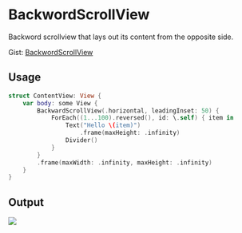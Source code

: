 # BackwordScrollView
Backword scrollview that lays out its content from the opposite side.

Gist: [BackwordScrollView](https://gist.github.com/NeilsUltimateLab/339cd0b4c514f07bcb08db9469be1e27)

## Usage
```swift
struct ContentView: View {
    var body: some View {
        BackwardScrollView(.horizontal, leadingInset: 50) {
            ForEach((1...100).reversed(), id: \.self) { item in
                Text("Hello \(item)")
                    .frame(maxHeight: .infinity)
                Divider()
            }
        }
        .frame(maxWidth: .infinity, maxHeight: .infinity)
    }
}
```

## Output
![](Images/macospreview.png)
